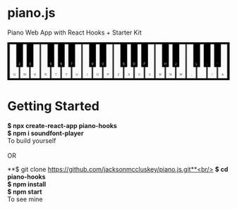 # piano.js
Piano Web App with React Hooks + Starter Kit <br/>

![](Piano.png)

# Getting Started

**$ npx create-react-app piano-hooks** <br/>
**$ npm i soundfont-player** <br/>
To build yourself <br/><br/>
OR

**$ git clone https://github.com/jacksonmccluskey/piano.js.git**<br/>
**$ cd piano-hooks**<br/>
**$ npm install**<br/>
**$ npm start**<br/>
To see mine <br/><br/>
